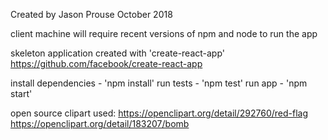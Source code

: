 Created by Jason Prouse
October 2018

client machine will require recent versions of npm and node to run the app

skeleton application created with 'create-react-app'
https://github.com/facebook/create-react-app

install dependencies - 'npm install'
run tests - 'npm test'
run app - 'npm start'

open source clipart used:
https://openclipart.org/detail/292760/red-flag
https://openclipart.org/detail/183207/bomb

